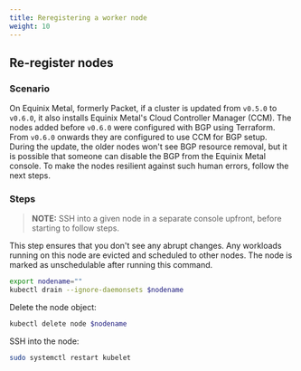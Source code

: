 ```yaml
---
title: Reregistering a worker node
weight: 10
---
```



## Re-register nodes

### Scenario

On Equinix Metal, formerly Packet, if a cluster is updated from `v0.5.0` to `v0.6.0`, it also installs Equinix Metal's Cloud Controller Manager (CCM). The nodes added before `v0.6.0` were configured with BGP using Terraform. From `v0.6.0` onwards they are configured to use CCM for BGP setup. During the update, the older nodes won't see BGP resource removal, but it is possible that someone can disable the BGP from the Equinix Metal console. To make the nodes resilient against such human errors, follow the next steps.

### Steps

> **NOTE:** SSH into a given node in a separate console upfront, before starting to follow steps.

This step ensures that you don't see any abrupt changes. Any workloads running on this node are evicted and scheduled to other nodes. The node is marked as unschedulable after running this command.

```bash
export nodename=""
kubectl drain --ignore-daemonsets $nodename
```

Delete the node object:

```bash
kubectl delete node $nodename
```

SSH into the node:

```bash
sudo systemctl restart kubelet
```
